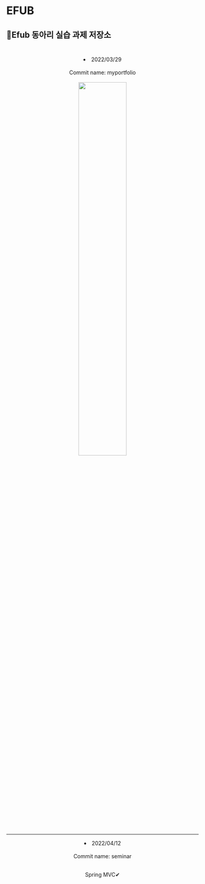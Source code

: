 # EFUB
## 👦Efub 동아리 실습 과제 저장소<br><br>
<div align="center">
<li>2022/03/29<br><br>Commit name: myportfolio</li><br>
  <img src="https://user-images.githubusercontent.com/80975932/160634792-b2bcfa2a-ec97-431d-9f96-1859604cdf91.PNG" width=50% height= 50%>
</div>

---
<div align="center">
<li>2022/04/12<br><br>Commit name: seminar</li><br>
  <p>Spring MVC✔</p>
</div>
